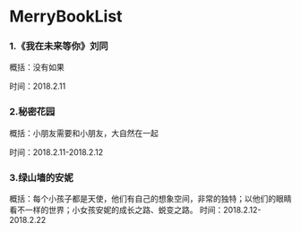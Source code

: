 # MerryBookList

### 1.《我在未来等你》刘同

概括：没有如果

时间：2018.2.11

### 2.秘密花园

概括：小朋友需要和小朋友，大自然在一起

时间：2018.2.11-2018.2.12

### 3.绿山墙的安妮
概括：每个小孩子都是天使，他们有自己的想象空间，非常的独特；以他们的眼睛看不一样的世界；小女孩安妮的成长之路、蜕变之路。
时间：2018.2.12-2018.2.22

